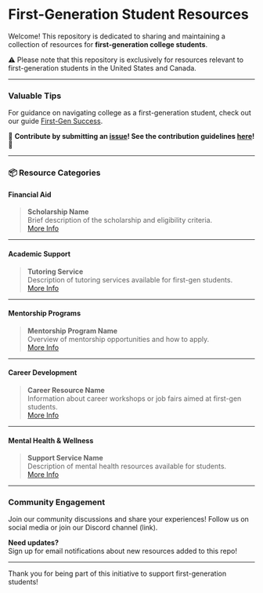 # First-Generation Student Resources

Welcome! This repository is dedicated to sharing and maintaining a collection of resources for **first-generation college students**. 

:warning: Please note that this repository is exclusively for resources relevant to first-generation students in the United States and Canada.

---

### Valuable Tips
For guidance on navigating college as a first-generation student, check out our guide [First-Gen Success](link-to-guide).

🙏 **Contribute by submitting an [issue](link-to-issues)! See the contribution guidelines [here](./CONTRIBUTING.md)!** 🙏

---

### 📦 Resource Categories

#### Financial Aid
> **Scholarship Name**  
> Brief description of the scholarship and eligibility criteria.  
> [More Info](link)

---

#### Academic Support
> **Tutoring Service**  
> Description of tutoring services available for first-gen students.  
> [More Info](link)

---

#### Mentorship Programs
> **Mentorship Program Name**  
> Overview of mentorship opportunities and how to apply.  
> [More Info](link)

---

#### Career Development
> **Career Resource Name**  
> Information about career workshops or job fairs aimed at first-gen students.  
> [More Info](link)

---

#### Mental Health & Wellness
> **Support Service Name**  
> Description of mental health resources available for students.  
> [More Info](link)

---

### Community Engagement
Join our community discussions and share your experiences! Follow us on social media or join our Discord channel (link).

**Need updates?**  
Sign up for email notifications about new resources added to this repo!

---

Thank you for being part of this initiative to support first-generation students!
